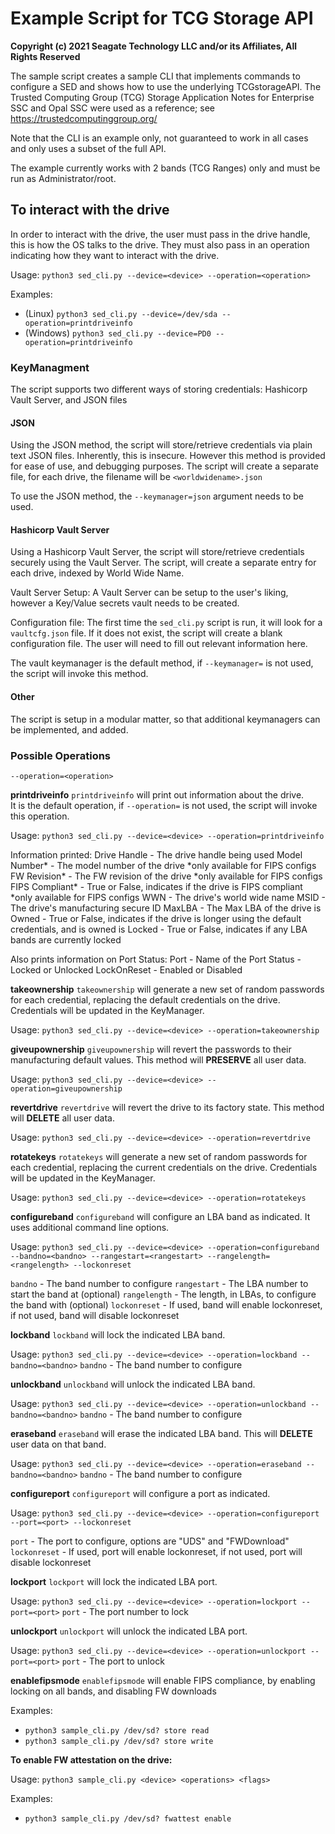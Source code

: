 # Example Script for TCG Storage API

**Copyright (c) 2021 Seagate Technology LLC and/or its Affiliates, All Rights Reserved**

The sample script creates a sample CLI that implements commands to configure a SED and shows how
to use the underlying TCGstorageAPI. The Trusted Computing Group (TCG) Storage Application Notes
for Enterprise SSC and Opal SSC were used as a reference; see https://trustedcomputinggroup.org/

Note that the CLI is an example only, not guaranteed to work in all cases and only uses a subset of the full API.

The example currently works with 2 bands (TCG Ranges) only and must be run as Administrator/root.

## To interact with the drive
In order to interact with the drive, the user must pass in the drive handle, this is how the OS talks to the drive.
They must also pass in an operation indicating how they want to interact with the drive.

Usage: `python3 sed_cli.py --device=<device> --operation=<operation>`

Examples:
- (Linux)   `python3 sed_cli.py --device=/dev/sda --operation=printdriveinfo`
- (Windows) `python3 sed_cli.py --device=PD0 --operation=printdriveinfo`

### KeyManagment
The script supports two different ways of storing credentials: Hashicorp Vault Server, and JSON files

#### JSON
Using the JSON method, the script will store/retrieve credentials via plain text JSON files.
Inherently, this is insecure.  However this method is provided for ease of use, and debugging purposes.
The script will create a separate file, for each drive, the filename will be `<worldwidename>.json`

To use the JSON method, the `--keymanager=json` argument needs to be used.

#### Hashicorp Vault Server
Using a Hashicorp Vault Server, the script will store/retrieve credentials securely using the Vault Server.
The script, will create a separate entry for each drive, indexed by World Wide Name.

Vault Server Setup:
A Vault Server can be setup to the user's liking, however a Key/Value secrets vault needs to be created.

Configuration file:
The first time the `sed_cli.py` script is run, it will look for a `vaultcfg.json` file.  If it does not exist,
the script will create a blank configuration file.  The user will need to fill out relevant information here.

The vault keymanager is the default method, if `--keymanager=` is not used, the script will invoke this method.

#### Other
The script is setup in a modular matter, so that additional keymanagers can be implemented, and added.

### Possible Operations
`--operation=<operation>`

**printdriveinfo**
`printdriveinfo` will print out information about the drive.  
It is the default operation, if `--operation=` is not used, the script will invoke this operation.

Usage: `python3 sed_cli.py --device=<device> --operation=printdriveinfo`

Information printed:
Drive Handle  - The drive handle being used
Model Number\* - The model number of the drive \*only available for FIPS configs
FW Revision\*  - The FW revision of the drive \*only available for FIPS configs
FIPS Compliant\* - True or False, indicates if the drive is FIPS compliant \*only available for FIPS configs
WWN - The drive's world wide name
MSID - The drive's manufacturing secure ID
MaxLBA - The Max LBA of the drive
is Owned - True or False, indicates if the drive is longer using the default credentials, and is owned
is Locked - True or False, indicates if any LBA bands are currently locked

Also prints information on Port Status:
Port - Name of the Port
Status - Locked or Unlocked
LockOnReset - Enabled or Disabled

**takeownership**
`takeownership` will generate a new set of random passwords for each credential, 
replacing the default credentials on the drive.  Credentials will be updated in the KeyManager.

Usage: `python3 sed_cli.py --device=<device> --operation=takeownership`

**giveupownership**
`giveupownership` will revert the passwords to their manufacturing default values.
This method will **PRESERVE** all user data.

Usage: `python3 sed_cli.py --device=<device> --operation=giveupownership`

**revertdrive**
`revertdrive` will revert the drive to its factory state.
This method will **DELETE** all user data.

Usage: `python3 sed_cli.py --device=<device> --operation=revertdrive`

**rotatekeys**
`rotatekeys` will generate a new set of random passwords for each credential, 
replacing the current credentials on the drive.  Credentials will be updated in the KeyManager.

Usage: `python3 sed_cli.py --device=<device> --operation=rotatekeys`

**configureband**
`configureband` will configure an LBA band as indicated. It uses additional command line options.

Usage: `python3 sed_cli.py --device=<device> --operation=configureband --bandno=<bandno> --rangestart=<rangestart> --rangelength=<rangelength> --lockonreset`

`bandno` - The band number to configure
`rangestart` - The LBA number to start the band at (optional)
`rangelength` - The length, in LBAs, to configure the band with (optional)
`lockonreset` - If used, band will enable lockonreset, if not used, band will disable lockonreset

**lockband**
`lockband` will lock the indicated LBA band.

Usage: `python3 sed_cli.py --device=<device> --operation=lockband --bandno=<bandno>`
`bandno` - The band number to configure

**unlockband**
`unlockband` will unlock the indicated LBA band.

Usage: `python3 sed_cli.py --device=<device> --operation=unlockband --bandno=<bandno>`
`bandno` - The band number to configure

**eraseband**
`eraseband` will erase the indicated LBA band. This will **DELETE** user data on that band.

Usage: `python3 sed_cli.py --device=<device> --operation=eraseband --bandno=<bandno>`
`bandno` - The band number to configure

**configureport**
`configureport` will configure a port as indicated.

Usage: `python3 sed_cli.py --device=<device> --operation=configureport --port=<port> --lockonreset`

`port` - The port to configure, options are "UDS" and "FWDownload"
`lockonreset` - If used, port will enable lockonreset, if not used, port will disable lockonreset

**lockport**
`lockport` will lock the indicated LBA port.

Usage: `python3 sed_cli.py --device=<device> --operation=lockport --port=<port>`
`port` - The port number to lock

**unlockport**
`unlockport` will unlock the indicated LBA port.

Usage: `python3 sed_cli.py --device=<device> --operation=unlockport --port=<port>`
`port` - The port to unlock

**enablefipsmode**
`enablefipsmode` will enable FIPS compliance, by enabling locking on all bands, and disabling FW downloads

Examples:   
- `python3 sample_cli.py /dev/sd? store read`
- `python3 sample_cli.py /dev/sd? store write`

**To enable FW attestation on the drive:**

Usage: `python3 sample_cli.py <device> <operations> <flags>`

Examples:   
- `python3 sample_cli.py /dev/sd? fwattest enable`
